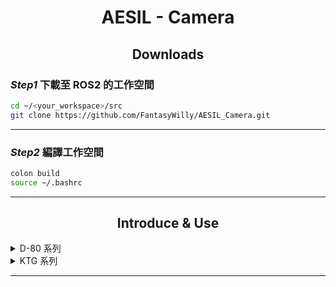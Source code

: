 # <div align="center">AESIL - Camera</div>

## <div align="center">Downloads</div>

### *Step1* 下載至 ROS2 的工作空間

```bash
cd ~/<your_workspace>/src
git clone https://github.com/FantasyWilly/AESIL_Camera.git
```

---

### *Step2* 編譯工作空間
```bash
colon build
source ~/.bashrc
```
---

## <div align="center">Introduce & Use</div>

<details>
  <summary>D-80 系列</summary>

  ### <div align="center">D-80 Pro</div>

  **ROS2 Running**

  ```bash
  ros2 run camera_d80_pkg guc_ro2_main_node
  ```

  ---

</details>

<details>
  <summary>KTG 系列</summary>

  ### <div align="center">KTG-TT30</div>

  **ROS2 Running**

  ```bash
  ros2 run camera_tt30_pkg camera_feedback_publisher_gui_node
  ```
  -Node
    camera_feedback_publisher_gui_node
  -Topic
    /camera_data_pub
    /laser_data_pub

  ---

  **ROS2 Launch**

  ```bash
  ros2 launch camera_tt30_pkg camera_gui_ros2_launch.py
  ```

  **Config**

  ```yaml
  camera_feedback_publisher_gui_node:
  ros__parameters:
      gimbal_step: 50                   # 雲台移動度數 (gimbal_step/10)
      zoom_duration: 0.3                # 持續放大縮小時間 (s)
      photo_continous_count: 3          # 連續拍照次數
  ```

</details>

---
